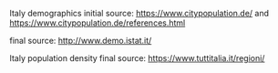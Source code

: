 Italy demographics
initial source: https://www.citypopulation.de/ and https://www.citypopulation.de/references.html

final source: http://www.demo.istat.it/

Italy population density
final source: https://www.tuttitalia.it/regioni/






